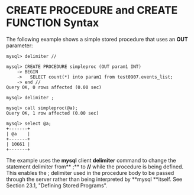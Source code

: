# CREATE PROCEDURE and CREATE FUNCTION Syntax

The following example shows a simple stored procedure that uses an **OUT** parameter:

```
mysql> delimiter //

mysql> CREATE PROCEDURE simpleproc (OUT param1 INT)
    -> BEGIN
    ->   SELECT count(*) into param1 from test0907.events_list;
    -> end //
Query OK, 0 rows affected (0.00 sec)

mysql> delimiter ;

mysql> call simpleproc(@a);
Query OK, 1 row affected (0.00 sec)

mysql> select @a;
+-------+
| @a    |
+-------+
| 10661 |
+-------+
```

The example uses the **mysql** client **delimiter** command to change the statement delimiter from** ;** to **//** while the procedure is being defined. This enables the ; delimiter used in the procedure body to be passed through the server rather than being interpreted by **mysql **itself. See Section 23.1, "Defining Stored Programs".

